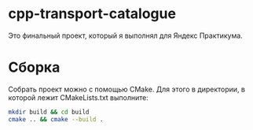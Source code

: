 # cpp-transport-catalogue
Это финальный проект, который я выполнял для Яндекс Практикума.

# Сборка
Собрать проект можно с помощью CMake. Для этого в директории, в которой лежит CMakeLists.txt выполните:
```bash
mkdir build && cd build
cmake .. && cmake --build .
```
